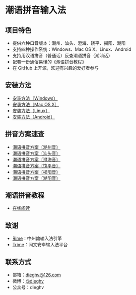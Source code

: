 # 潮语拼音输入法

## 项目特色

- 提供六种口音版本：潮州、汕头、澄海、饶平、揭阳、潮阳
- 支持四种操作系统：Windows、Mac OS X、Linux、Android
- 支持用汉语拼音（普通话）反查潮语拼音（潮汕话）
- 配套一份通俗易懂的《潮语拼音教程》
- 在 GitHub 上开源，欢迎有兴趣的爱好者参与

## 安装方法

- [安装方法〔Windows〕](http://kahaani.github.io/gatian/appendix2/weasel.html)
- [安装方法〔Mac OS X〕](http://kahaani.github.io/gatian/appendix2/squirrel.html)
- [安装方法〔Linux〕](http://kahaani.github.io/gatian/appendix2/ibus.html)
- [安装方法〔Android〕](http://kahaani.github.io/gatian/appendix2/trime.html)

## 拼音方案速查

- [潮语拼音方案〔潮州音〕](http://kahaani.github.io/gatian/appendix1/dieziu.html)
- [潮语拼音方案〔汕头音〕](http://kahaani.github.io/gatian/appendix1/suantau.html)
- [潮语拼音方案〔澄海音〕](http://kahaani.github.io/gatian/appendix1/tenghai.html)
- [潮语拼音方案〔饶平音〕](http://kahaani.github.io/gatian/appendix1/riaupeng.html)
- [潮语拼音方案〔揭阳音〕](http://kahaani.github.io/gatian/appendix1/gekion.html)
- [潮语拼音方案〔潮阳音〕](http://kahaani.github.io/gatian/appendix1/dioion.html)

## 潮语拼音教程

- [在线阅读](http://kahaani.github.io/gatian)

## 致谢

- [Rime](http://rime.im)：中州韵输入法引擎
- [Trime](https://github.com/osfans/trime)：同文安卓输入法平台

## 联系方式

- 邮箱：dieghv@126.com
- 微博：[@dieghv](http://weibo.com/dieghv)
- 公众号：dieghv

